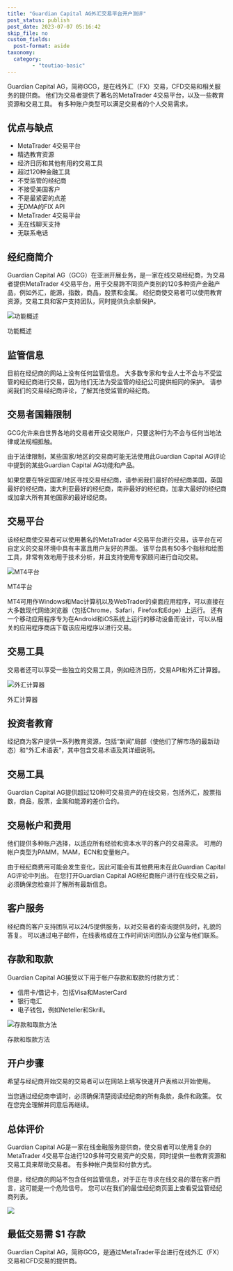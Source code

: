 ```yaml
---
title: "Guardian Capital AG外汇交易平台开户测评"
post_status: publish
post_date: 2023-07-07 05:16:42
skip_file: no
custom_fields: 
  post-format: aside
taxonomy:
  category:
        - "toutiao-basic"
---
```


Guardian Capital AG，简称GCG，是在线外汇（FX）交易，CFD交易和相关服务的提供商。 他们为交易者提供了著名的MetaTrader 4交易平台，以及一些教育资源和交易工具。 有多种账户类型可以满足交易者的个人交易需求。

## 优点与缺点

- MetaTrader 4交易平台
- 精选教育资源
- 经济日历和其他有用的交易工具
- 超过120种金融工具
- 不受监管的经纪商
- 不接受美国客户
- 不是最紧密的点差
- 无DMA的FIX API
- MetaTrader 4交易平台
- 无在线聊天支持
- 无联系电话

## 经纪商简介

Guardian Capital AG（GCG）在亚洲开展业务，是一家在线交易经纪商，为交易者提供MetaTrader 4交易平台，用于交易跨不同资产类别的120多种资产金融产品，例如外汇，能源，指数，商品，股票和金属。 经纪商使交易者可以使用教育资源，交易工具和客户支持团队，同时提供负余额保护。

![功能概述](https://cdn.fendou.la/funstoutiao/2020/11/Guardian-Capital-AG-Review-Features-Overview-1024x184.jpg "功能概述")

功能概述

## 监管信息

目前在经纪商的网站上没有任何监管信息。 大多数专家和专业人士不会与不受监管的经纪商进行交易，因为他们无法为受监管的经纪公司提供相同的保护。 请参阅我们的交易经纪商评论，了解其他受监管的经纪商。

## 交易者国籍限制

GCG允许来自世界各地的交易者开设交易账户，只要这种行为不会与任何当地法律或法规相抵触。

由于法律限制，某些国家/地区的交易商可能无法使用此Guardian Capital AG评论中提到的某些Guardian Capital AG功能和产品。

如果您要在特定国家/地区寻找交易经纪商，请参阅我们最好的经纪商美国，英国最好的经纪商，澳大利亚最好的经纪商，南非最好的经纪商，加拿大最好的经纪商或加拿大所有其他国家的最好经纪商。

## 交易平台

该经纪商使交易者可以使用著名的MetaTrader 4交易平台进行交易，该平台在可自定义的交易环境中具有丰富且用户友好的界面。 该平台具有50多个指标和绘图工具，非常有效地用于技术分析，并且支持使用专家顾问进行自动交易。

![MT4平台](https://cdn.fendou.la/funstoutiao/2020/11/Guardian-Capital-AG-Review-MT4-Platform.gif "MT4平台")

MT4平台

MT4可用作Windows和Mac计算机以及WebTrader的桌面应用程序，可以直接在大多数现代网络浏览器（包括Chrome，Safari，Firefox和Edge）上运行。 还有一个移动应用程序专为在Android和iOS系统上运行的移动设备而设计，可以从相关的应用程序商店下载该应用程序以进行交易。

## 交易工具

交易者还可以享受一些独立的交易工具，例如经济日历，交易API和外汇计算器。

![外汇计算器](https://cdn.fendou.la/funstoutiao/2020/11/Guardian-Capital-AG-Review-Forex-Calculator-.jpg "外汇计算器")

外汇计算器

## 投资者教育

经纪商为客户提供一系列教育资源，包括“新闻”局部（使他们了解市场的最新动态）和“外汇术语表”，其中包含交易术语及其详细说明。

## 交易工具

Guardian Capital AG提供超过120种可交易资产的在线交易，包括外汇，股票指数，商品，股票，金属和能源的差价合约。

## 交易帐户和费用

他们提供多种账户选择，以适应所有经验和资本水平的客户的交易需求。 可用的帐户类型为PAMM，MAM，ECN和变量帐户。

由于经纪商费用可能会发生变化，因此可能会有其他费用未在此Guardian Capital AG评论中列出。 在您打开Guardian Capital AG经纪商账户进行在线交易之前，必须确保您检查并了解所有最新信息。

## 客户服务

经纪商的客户支持团队可以24/5提供服务，以对交易者的查询提供及时，礼貌的答复。 可以通过电子邮件，在线表格或在工作时间访问团队办公室与他们联系。

## 存款和取款

Guardian Capital AG接受以下用于帐户存款和取款的付款方式：

- 信用卡/借记卡，包括Visa和MasterCard
- 银行电汇
- 电子钱包，例如Neteller和Skrill。

![存款和取款方法](https://cdn.fendou.la/funstoutiao/2020/11/Guardian-Capital-AG-Review-Deposit-And-Withdrawal-Methods.jpg "存款和取款方法")

存款和取款方法

## 开户步骤

希望与经纪商开始交易的交易者可以在网站上填写快速开户表格以开始使用。

当您通过经纪商申请时，必须确保清楚阅读经纪商的所有条款，条件和政策。 仅在您完全理解并同意后再继续。

## 总体评价

Guardian Capital AG是一家在线金融服务提供商，使交易者可以使用复杂的MetaTrader 4交易平台进行120多种可交易资产的交易，同时提供一些教育资源和交易工具来帮助交易者。 有多种帐户类型和付款方式。

但是，经纪商的网站不包含任何监管信息，对于正在寻求在线交易的潜在客户而言，这可能是一个危险信号。 您可以在我们的最佳经纪商页面上查看受监管经纪商列表。

![](https://cdn.fendou.la/funstoutiao/2020/11/Guardian-Capital-AG-Logo.png)

## 最低交易需 $1 存款

Guardian Capital AG，简称GCG，是通过MetaTrader平台进行在线外汇（FX）交易和CFD交易的提供商。
